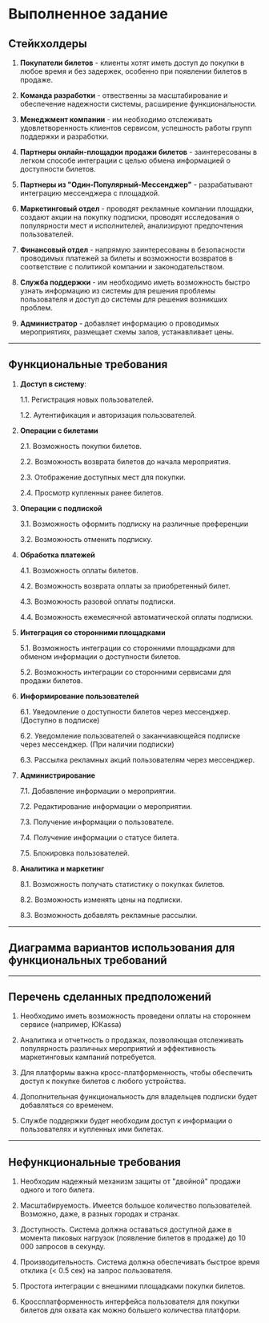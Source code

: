 # Выполненное задание

## Стейкхолдеры

1. **Покупатели билетов** - клиенты хотят иметь доступ до покупки в любое время и без задержек, особенно при появлении билетов в продаже.

2. **Команда разработки** - отвественны за масштабирование и обеспечение надежности системы, расширение функциональности.

3. **Менеджмент компании** - им необходимо отслеживать удовлетворенность клиентов сервисом, успешность работы групп поддержки и разработки.

4. **Партнеры онлайн-площадки продажи билетов** - заинтересованы в легком способе интеграции с целью обмена информацией о доступности билетов.

5. **Партнеры из "Один-Популярный-Мессенджер"** - разрабатывают интеграцию мессенджера с площадкой.

6. **Маркетинговый отдел** - проводят рекламные компании площадки, создают акции на покупку подписки, проводят исследования о популярности мест и исполнителей, анализируют предпочтения пользователей.

7. **Финансовый отдел** - напрямую заинтересованы в безопасности проводимых платежей за билеты и возможности возвратов в соответствие с политикой компании и законодательством.

8. **Служба поддержки** - им необходимо иметь возможность быстро узнать информацию из системы для решения проблемы пользователя и доступ до системы для решения возникших проблем.

9. **Администратор** - добавляет информацию о проводимых мероприятиях, размещает схемы залов, устанавливает цены.

---

## Функциональные требования

1. **Доступ в систему**:

    1.1. Регистрация новых пользователей.

    1.2. Аутентификация и авторизация пользователей.

2. **Операции с билетами**
 
    2.1. Возможность покупки билетов.

    2.2. Возможность возврата билетов до начала мероприятия.

    2.3. Отображение доступных мест для покупки.

    2.4. Просмотр купленных ранее билетов.

3. **Операции с подпиской**

    3.1. Возможность оформить подписку на различные преференции

    3.2. Возможность отменить подписку.

4. **Обработка платежей**

    4.1. Возможность оплаты билетов.

    4.2. Возможность возврата оплаты за приобретенный билет.

    4.3. Возможность разовой оплаты подписки.

    4.4. Возможность ежемесячной автоматической оплаты подписки.

5. **Интеграция со сторонними площадками**

    5.1. Возможность интеграции со сторонними площадками для обменом информации о доступности билетов.

    5.2. Возможность интеграции со сторонними сервисами для продажи билетов.

6. **Информирование пользователей**

    6.1. Уведомление о доступности билетов через мессенджер. (Доступно в подписке)

    6.2. Уведомление пользователей о заканчиавющейся подписке через мессенджер. (При наличии подписки)

    6.3. Рассылка рекламных акций пользователям через мессенджер.

7. **Администрирование**

    7.1. Добавление информации о мероприятии.

    7.2. Редактирование информации о мероприятии.

    7.3. Получение информации о пользователе.

    7.4. Получение информации о статусе билета.

    7.5. Блокировка пользователей.

8. **Аналитика и маркетинг**

    8.1. Возможность получать статистику о покупках билетов.

    8.2. Возможность изменять цены на подписки.

    8.3. Возможность добавлять рекламные рассылки.

---

## Диаграмма вариантов использования для функциональных требований

---

## Перечень сделанных предположений

1. Необходимо иметь возможность проведени оплаты на стороннем сервисе (например, ЮКаssа)

2. Аналитика и отчетность о продажах, позволяющая отслеживать популярность различных мероприятий и эффективность маркетинговых кампаний потребуется.

3. Для платформы важна кросс-платформенность, чтобы обеспечить доступ к покупке билетов с любого устройства.

4. Дополнительная функциональность для владельцев подписки будет добавляться со временем.

5. Службе поддержки будет необходим доступ к информации о пользователях и купленных ими билетах.

---

## Нефункциональные требования

1. Необходим надежный механизм защиты от "двойной" продажи одного и того билета.

2. Масштабируемость. Имеется большое количество пользователей. Возможно, даже, в разных городах и странах.

3. Доступность. Система должна оставаться доступной даже в момента пиковых нагрузок (появление билетов в продаже) до 10 000 запросов в секунду.

4. Производительность. Система должна обеспечивать быстрое время отклика (< 0.5 сек) на запрос пользователя.

5. Простота интеграции с внешними площадками покупки билетов.

6. Кроссплатформенность интерфейса пользователя для покупки билетов для охвата как можно большего количества платформ.